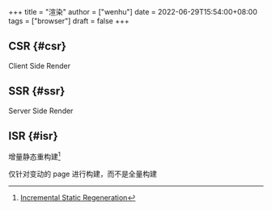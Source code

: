 +++
title = "渲染"
author = ["wenhu"]
date = 2022-06-29T15:54:00+08:00
tags = ["browser"]
draft = false
+++

## CSR {#csr}

Client Side Render


## SSR {#ssr}

Server Side Render


## ISR {#isr}

增量静态重构建[^fn:1]

仅针对变动的 page 进行构建，而不是全量构建

[^fn:1]: [Incremental Static Regeneration](https://nextjs.org/docs/basic-features/data-fetching/incremental-static-regeneration)
